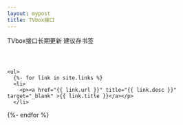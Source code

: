 ```yaml
---
layout: mypost
title: TVbox接口
---
```


TVbox接口长期更新 建议存书签
```



<ul>
  {%- for link in site.links %}
  <li>
    <p><a href="{{ link.url }}" title="{{ link.desc }}" target="_blank" >{{ link.title }}</a></p>
  </li>
```
  {%- endfor %}
</ul>
